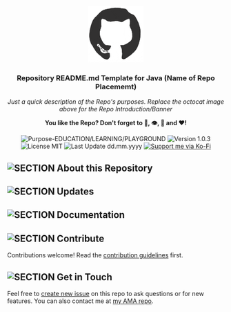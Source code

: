 <p align="center"><img src="/md_assets/octocat.gif" alt="Logo" width="130" height="130"></p>
<h3 align="center">Repository README.md Template for Java (Name of Repo Placememt)</h3>
<p align="center"><em>Just a quick description of the Repo's purposes. Replace the octocat image above for the Repo Introduction/Banner</em></p>
<p align="center"><strong>You like the Repo? Don't forget to 🌟, 👁️, 🔱 and ❤️!</strong></p>
<p align="center">
   <img src="https://img.shields.io/badge/Purpose-EDUCATION/LEARNING/PLAYGROUND-%2300416a?logoColor=white&labelColor=%2300416a&color=%2324292e&textColor=white" alt="Purpose-EDUCATION/LEARNING/PLAYGROUND">
   <img src="https://img.shields.io/badge/Version-1.0.3-%2300416a?logoColor=white&labelColor=%2300416a&color=%2324292e&textColor=white" alt="Version 1.0.3">
   <img src="https://img.shields.io/badge/License-MIT-%2300416a?logoColor=white&labelColor=%2300416a&color=%2324292e&textColor=white" alt="License MIT">
   <img src="https://img.shields.io/badge/Last%20Update-dd.mm.yyyy-%2300416a?logoColor=white&labelColor=%2300416a&color=%2324292e&textColor=white" alt="Last Update dd.mm.yyyy">
   <a href="https://ko-fi.com/thenocturnaldevgypsy">
      <img src="https://img.shields.io/badge/Support%20me%20via%20Ko--Fi-%2300416a?logo=ko-fi&logoColor=white&color=%2300416a&textColor=white" alt="Support me via Ko-Fi">
   </a>
</p>

## ![SECTION About this Repository](https://img.shields.io/badge/❔-About%20this%20Repository-%2300416a?logoColor=white&labelColor=%2300416a&color=%2324292e&textColor=white)


## ![SECTION Updates](https://img.shields.io/badge/❕-Updates-%2300416a?logoColor=white&labelColor=%2300416a&color=%2324292e&textColor=white)


## ![SECTION Documentation](https://img.shields.io/badge/📚-Documentation-%2300416a?logoColor=white&labelColor=%2300416a&color=%2324292e&textColor=white)

## ![SECTION Contribute](https://img.shields.io/badge/📑-Contribute-%2300416a?logoColor=white&labelColor=%2300416a&color=%2324292e&textColor=white)
Contributions welcome! Read the [contribution guidelines](contributing.md) first.

## ![SECTION Get in Touch](https://img.shields.io/badge/📭-Get%20in%20Touch-%2300416a?logoColor=white&labelColor=%2300416a&color=%2324292e&textColor=white)
Feel free to [create new issue](https://github.com/thenocturnaldevgypsy/repo-name/issues/new) on this repo to ask questions or for new features. You can also contact me at [my AMA repo](https://github.com/thenocturnaldevgypsy/ama-ask-me-anything).